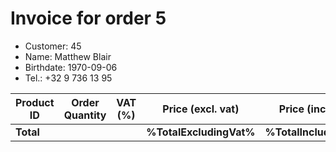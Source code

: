 # Invoice for order 5

- Customer: 45
- Name: Matthew Blair
- Birthdate: 1970-09-06
- Tel.: +32 9 736 13 95

| Product ID | Order Quantity | VAT (%) | Price (excl. vat) | Price (incl. VAT) |
|------------|----------------|---------|-------------------|-------------------|
| **Total** |                 |         | **%TotalExcludingVat%**| **%TotalIncludingVat%** |


